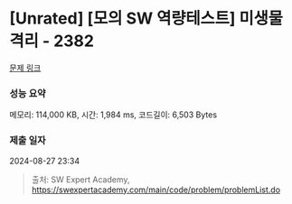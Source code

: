 # [Unrated] [모의 SW 역량테스트] 미생물 격리 - 2382 

[문제 링크](https://swexpertacademy.com/main/code/problem/problemDetail.do?contestProbId=AV597vbqAH0DFAVl) 

### 성능 요약

메모리: 114,000 KB, 시간: 1,984 ms, 코드길이: 6,503 Bytes

### 제출 일자

2024-08-27 23:34



> 출처: SW Expert Academy, https://swexpertacademy.com/main/code/problem/problemList.do
